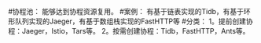 #协程池：
	能够达到协程资源复用。
#案例：
	有基于链表实现的Tidb，有基于环形队列实现的Jaeger，有基于数组栈实现的FastHTTP等
#分类：
	1。提前创建协程：Jaeger，Istio，Tars等。
	2。按需创建协程：Tidb，FastHTTP，Ants等。
